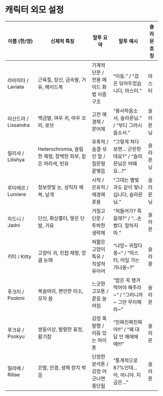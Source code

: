 # 캐릭터 외모 설정

| 이름 (한/영)     | 신체적 특징                              | 말투 요약                         | 말투 예시                                            | 슬라몬 호칭   |
|------------------|------------------------------------------|------------------------------------|-------------------------------------------------------|----------------|
| 라비아타 / Laviata | 근육질, 장신, 금속팔, 거유, 메이드복              | 기계적 단문 / 전용 메이드 화법 이중 구조 | “이동.” / “검은 닦아두었습니다, 마스터.”               | 마스터         |
| 리산드라 / Lissandra | 백금발, 여우 귀, 여우 꼬리, 로브              | 고전 예경체 / 문어체                | “용서하옵소서, 슬라몬님.” / “부디 그러시옵소서.”        | 슬라몬님        |
| 릴리샤 / Lilishya   | Heterochromia, 슬림한 체형, 창백한 피부, 짙은 머리색, 빈유        | 유혹적 / 숨결 섞인 말 / 질문형 끝맺음 | “그렇게 쳐다보면… 곤란한데요?” / “슬라몬님은 어때요…?” | 슬라몬님        |
| 루미에르 / Lumiere  | 청보랏빛 눈, 성직자 예복, 날개           | 시적 / 은유적 / 예경체 혼용         | “그대는 별빛과도 같이 빛나십니다, 슬라몬님.”            | 슬라몬님        |
| 자드니 / Jadni     | 단신, 화상흉터, 땋은 단발, 거유          | 거칠고 단문 / 투박한 생략체         | “쳐들어가? 죽을래?” / “…손 봤다. 말하지 마.”            | 슬라몬         |
| 키티 / Kitty       | 고양이 귀, 민첩 체형, 앙큼 눈매     | 혀짧은 고양이 특유 / 직설적 유아어 | “냐앙~ 귀찮다옹~” / “마스터, 어딜 가는 거냐옹~?”         | 슬라몽         |
| 푸크미 / Pookmi     | 복슬머리, 편안한 미소, 모자 씀       | 느긋한 고모톤 / 끝음 늘어짐         | “밥은 꼭 챙겨먹어야 해주라~” / “그러니까~ 그만 무리해라~” | 슬라몬         |
| 푸크유 / Pookyu     | 쌍둥이상, 발랄한 표정, 활기참       | 감정 폭발형 / 리듬 있는 하이톤       | “진짜진짜진짜야!!” / “왜 대답 안 해애애에!!!”             | 슬라몬         |
| 릴라에 / Rillae     | 은발, 안경, 생체 장치 박음          | 단정한 분석톤 / 감정 어긋나면 중단됨 | “통계적으로 87%인데… 아, 아니야. 지금은…”               | 슬라몬        |
